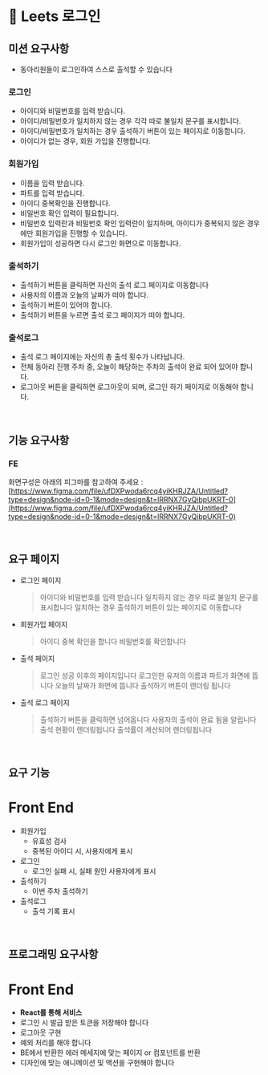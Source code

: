# 🥸 Leets 로그인

## 미션 요구사항

- 동아리원들이 로그인하여 스스로 출석할 수 있습니다

### 로그인

- 아이디와 비밀번호를 입력 받습니다.
- 아이디/비밀번호가 일치하지 않는 경우 각각 따로 불일치 문구를 표시합니다.
- 아이디/비밀번호가 일치하는 경우 출석하기 버튼이 있는 페이지로 이동합니다.
- 아이디가 없는 경우, 회원 가입을 진행합니다.

### 회원가입

- 이름을 입력 받습니다.
- 파트를 입력 받습니다.
- 아이디 중복확인을 진행합니다.
- 비밀번호 확인 입력이 필요합니다.
- 비밀번호 입력란과 비밀번호 확인 입력란이 일치하며, 아이디가 중복되지 않은 경우에만 회원가입을 진행할 수 있습니다.
- 회원가입이 성공하면 다시 로그인 화면으로 이동합니다.

### 출석하기

- 출석하기 버튼을 클릭하면 자신의 출석 로그 페이지로 이동합니다
- 사용자의 이름과 오늘의 날짜가 떠야 합니다.
- 출석하기 버튼이 있어야 합니다.
- 출석하기 버튼을 누르면 출석 로그 페이지가 떠야 합니다.

### 출석로그

- 출석 로그 페이지에는 자신의 총 출석 횟수가 나타납니다.
- 전체 동아리 진행 주차 중, 오늘이 해당하는 주차의 출석이 완료 되어 있어야 합니다.
- 로그아웃 버튼을 클릭하면 로그아웃이 되며, 로그인 하기 페이지로 이동해야 합니다.

</br>

## 기능 요구사항

### FE

화면구성은 아래의 피그마를 참고하여 주세요 :
[https://www.figma.com/file/ufDXPwoda6rcq4yiKHRJZA/Untitled?type=design&node-id=0-1&mode=design&t=lRRNX7GyQibpUKRT-0](https://www.figma.com/file/ufDXPwoda6rcq4yiKHRJZA/Untitled?type=design&node-id=0-1&mode=design&t=lRRNX7GyQibpUKRT-0)

</br>

## 요구 페이지

- 로그인 페이지

  > 아이디와 비밀번호를 입력 받습니다
  > 일치하지 않는 경우 따로 불일치 문구를 표시합니다
  > 일치하는 경우 출석하기 버튼이 있는 페이지로 이동합니다

- 회원가입 페이지

  > 아이디 중복 확인을 합니다
  > 비밀번호를 확인합니다

- 출석 페이지

  > 로그인 성공 이후의 페이지입니다
  > 로그인한 유저의 이름과 파트가 화면에 뜹니다
  > 오늘의 날짜가 화면에 뜹니다
  > 출석하기 버튼이 렌더링 됩니다

- 출석 로그 페이지
  > 출석하기 버튼을 클릭하면 넘어옵니다
  > 사용자의 출석이 완료 됨을 알립니다
  > 출석 현황이 렌더링됩니다
  > 출석률이 계산되어 렌더링됩니다

</br>

## 요구 기능

# Front End

- 회원가입
  - 유효성 검사
  - 중복된 아이디 시, 사용자에게 표시
- 로그인
  - 로그인 실패 시, 실패 원인 사용자에게 표시
- 출석하기
  - 이번 주차 출석하기
- 출석로그
  - 출석 기록 표시

</br>

## 프로그래밍 요구사항

# Front End

- **React를 통해 서비스**
- 로그인 시 발급 받은 토큰을 저장해야 합니다
- 로그아웃 구현
- 예외 처리를 해야 합니다
- BE에서 반환한 에러 메세지에 맞는 페이지 or 컴포넌트를 반환
- 디자인에 맞는 애니메이션 및 액션을 구현해야 합니다
